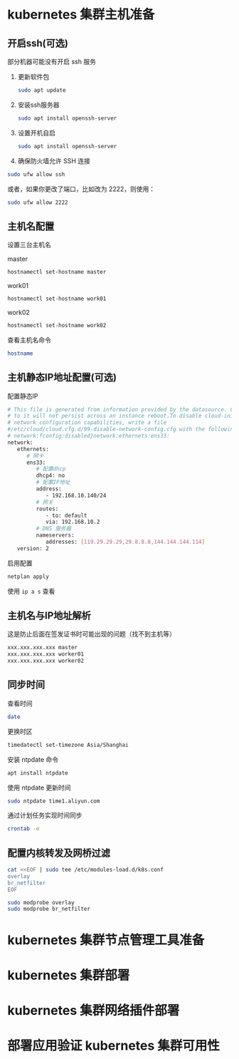 

# kubernetes 集群主机准备

## 开启ssh(可选)
部分机器可能没有开启 ssh 服务


1. 更新软件包 
   ```bash
   sudo apt update
   ```
2. 安装ssh服务器
   ```bash
   sudo apt install openssh-server
   ```
3. 设置开机自启
   ```bash
   sudo apt install openssh-server
   ```
4.  确保防火墙允许 SSH 连接
   ```bash
   sudo ufw allow ssh
   ```
   或者，如果你更改了端口，比如改为 2222，则使用：
   ```bash
   sudo ufw allow 2222
   ```



## 主机名配置

设置三台主机名

master
```bash
hostnamectl set-hostname master
```
work01
```bash
hostnamectl set-hostname work01
```


work02
```bash
hostnamectl set-hostname work02
```

查看主机名命令
```bash
hostname
```
## 主机静态IP地址配置(可选)


配置静态IP
```bash
# This file is generated from information provided by the datasource. Changes
# to it will not persist across an instance reboot.To disable cloud-init's
# network configuration capabilities, write a file
#/etc/cloud/cloud.cfg.d/99-disable-network-config.cfg with the following:
# network:fconfig:disabled}network:ethernets:ens33:
network:
   ethernets:
      # 网卡
      ens33:
         # 配置dhcp
         dhcp4: no
         # 配置IP地址
         address:
            - 192.168.10.140/24
         # 网关
         routes:
            - to: default
            via: 192.168.10.2
         # DNS 服务器
         nameservers:
            addresses: [119.29.29.29,29.8.8.8,144.144.144.114]
   version: 2
```

启用配置
```bash
netplan apply
```

使用 `ip a s` 查看


## 主机名与IP地址解析

这是防止后面在签发证书时可能出现的问题（找不到主机等）

```bash
xxx.xxx.xxx.xxx master
xxx.xxx.xxx.xxx worker01
xxx.xxx.xxx.xxx worker02
```
## 同步时间

查看时间
```bash
date
```
更换时区
```bash
timedatectl set-timezone Asia/Shanghai
```
安装 ntpdate 命令
```bash
apt install ntpdate
```

使用 ntpdate 更新时间
```bash
sudo ntpdate time1.aliyun.com
```

通过计划任务实现时间同步
```bash
crontab -e
```

## 配置内核转发及网桥过滤


```bash
cat <<EOF | sudo tee /etc/modules-load.d/k8s.conf
overlay
br_netfilter
EOF

sudo modprobe overlay
sudo modprobe br_netfilter
```


# kubernetes 集群节点管理工具准备

# kubernetes 集群部署


# kubernetes 集群网络插件部署


# 部署应用验证 kubernetes 集群可用性